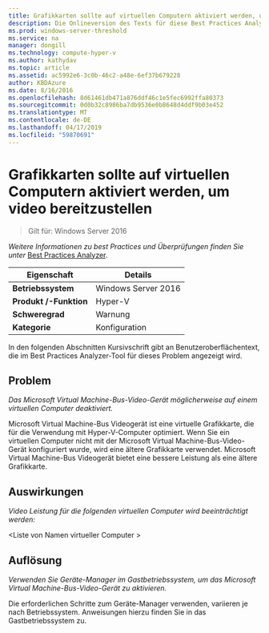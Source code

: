 ```yaml
---
title: Grafikkarten sollte auf virtuellen Computern aktiviert werden, um video bereitzustellen
description: Die Onlineversion des Texts für diese Best Practices Analyzer-Regel.
ms.prod: windows-server-threshold
ms.service: na
manager: dongill
ms.technology: compute-hyper-v
ms.author: kathydav
ms.topic: article
ms.assetid: ac5992e6-3c0b-46c2-a48e-6ef37b679228
author: KBDAzure
ms.date: 8/16/2016
ms.openlocfilehash: 8d61461db471a876ddf46c1e5fec6992ffa80373
ms.sourcegitcommit: 0d0b32c8986ba7db9536e0b8648d4ddf9b03e452
ms.translationtype: MT
ms.contentlocale: de-DE
ms.lasthandoff: 04/17/2019
ms.locfileid: "59870691"
---
```

# <a name="display-adapters-should-be-enabled-in-virtual-machines-to-provide-video-capabilities"></a>Grafikkarten sollte auf virtuellen Computern aktiviert werden, um video bereitzustellen

>Gilt für: Windows Server 2016


  
*Weitere Informationen zu best Practices und Überprüfungen finden Sie unter* [Best Practices Analyzer](https://go.microsoft.com/fwlink/?LinkId=122786).  
  
|Eigenschaft|Details|  
|-|-|  
|**Betriebssystem**|Windows Server 2016|  
|**Produkt /-Funktion**|Hyper-V|  
|**Schweregrad**|Warnung|  
|**Kategorie**|Konfiguration|  
  
In den folgenden Abschnitten Kursivschrift gibt an Benutzeroberflächentext, die im Best Practices Analyzer-Tool für dieses Problem angezeigt wird.  
  
## <a name="issue"></a>Problem  
  
*Das Microsoft Virtual Machine-Bus-Video-Gerät möglicherweise auf einem virtuellen Computer deaktiviert.*  
  
Microsoft Virtual Machine-Bus Videogerät ist eine virtuelle Grafikkarte, die für die Verwendung mit Hyper-V-Computer optimiert. Wenn Sie ein virtuellen Computer nicht mit der Microsoft Virtual Machine-Bus-Video-Gerät konfiguriert wurde, wird eine ältere Grafikkarte verwendet. Microsoft Virtual Machine-Bus Videogerät bietet eine bessere Leistung als eine ältere Grafikkarte.  
  
## <a name="impact"></a>Auswirkungen  
  
*Video Leistung für die folgenden virtuellen Computer wird beeinträchtigt werden:*  
  
\<Liste von Namen virtueller Computer >  
  
## <a name="resolution"></a>Auflösung  
  
*Verwenden Sie Geräte-Manager im Gastbetriebssystem, um das Microsoft Virtual Machine-Bus-Video-Gerät zu aktivieren.*  
  
Die erforderlichen Schritte zum Geräte-Manager verwenden, variieren je nach Betriebssystem. Anweisungen hierzu finden Sie in das Gastbetriebssystem zu.  
  


